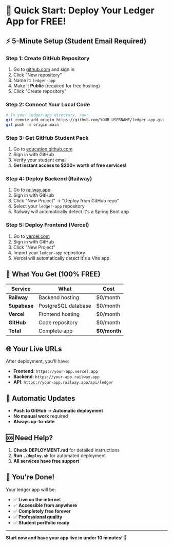 # 🚀 Quick Start: Deploy Your Ledger App for FREE!

## ⚡ **5-Minute Setup (Student Email Required)**

### **Step 1: Create GitHub Repository**
1. Go to [github.com](https://github.com) and sign in
2. Click "New repository"
3. Name it: `ledger-app`
4. Make it **Public** (required for free hosting)
5. Click "Create repository"

### **Step 2: Connect Your Local Code**
```bash
# In your ledger-app directory, run:
git remote add origin https://github.com/YOUR_USERNAME/ledger-app.git
git push -u origin main
```

### **Step 3: Get GitHub Student Pack**
1. Go to [education.github.com](https://education.github.com)
2. Sign in with GitHub
3. Verify your student email
4. **Get instant access to $200+ worth of free services!**

### **Step 4: Deploy Backend (Railway)**
1. Go to [railway.app](https://railway.app)
2. Sign in with GitHub
3. Click "New Project" → "Deploy from GitHub repo"
4. Select your `ledger-app` repository
5. Railway will automatically detect it's a Spring Boot app

### **Step 5: Deploy Frontend (Vercel)**
1. Go to [vercel.com](https://vercel.com)
2. Sign in with GitHub
3. Click "New Project"
4. Import your `ledger-app` repository
5. Vercel will automatically detect it's a Vite app

## 🎯 **What You Get (100% FREE)**

| Service | What | Cost |
|---------|------|------|
| **Railway** | Backend hosting | $0/month |
| **Supabase** | PostgreSQL database | $0/month |
| **Vercel** | Frontend hosting | $0/month |
| **GitHub** | Code repository | $0/month |
| **Total** | Complete app | **$0/month** |

## 🌐 **Your Live URLs**

After deployment, you'll have:
- **Frontend**: `https://your-app.vercel.app`
- **Backend**: `https://your-app.railway.app`
- **API**: `https://your-app.railway.app/api/ledger`

## 🔄 **Automatic Updates**

- **Push to GitHub** → **Automatic deployment**
- **No manual work** required
- **Always up-to-date**

## 🆘 **Need Help?**

1. **Check DEPLOYMENT.md** for detailed instructions
2. **Run `./deploy.sh`** for automated deployment
3. **All services have free support**

## 🎉 **You're Done!**

Your ledger app will be:
- ✅ **Live on the internet**
- ✅ **Accessible from anywhere**
- ✅ **Completely free forever**
- ✅ **Professional quality**
- ✅ **Student portfolio ready**

---

**Start now and have your app live in under 10 minutes!** 🚀
